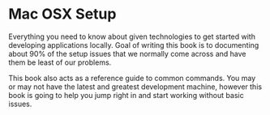 # Mac OSX Setup

Everything you need to know about given technologies to get started with developing applications locally. Goal of writing this book is to documenting about 90% of the setup issues that we normally come across and have them be least of our problems.

This book also acts as a reference guide to common commands. You may or may not have the latest and greatest development machine, however this book is going to help you jump right in and start working without basic issues.

